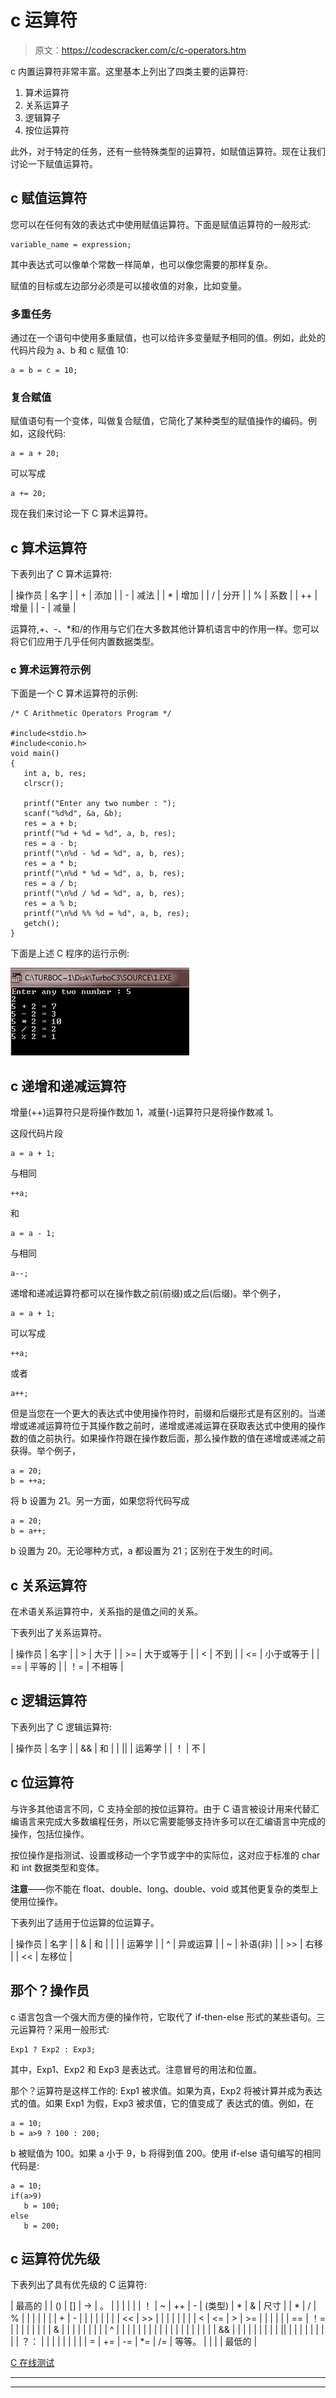 # c 运算符

> 原文：<https://codescracker.com/c/c-operators.htm>

c 内置运算符非常丰富。这里基本上列出了四类主要的运算符:

1.  算术运算符
2.  关系运算子
3.  逻辑算子
4.  按位运算符

此外，对于特定的任务，还有一些特殊类型的运算符，如赋值运算符。现在让我们讨论一下赋值运算符。

## c 赋值运算符

您可以在任何有效的表达式中使用赋值运算符。下面是赋值运算符的一般形式:

```
variable_name = expression;
```

其中表达式可以像单个常数一样简单，也可以像您需要的那样复杂。

赋值的目标或左边部分必须是可以接收值的对象，比如变量。

### 多重任务

通过在一个语句中使用多重赋值，也可以给许多变量赋予相同的值。例如，此处的代码片段为 a、b 和 c 赋值 10:

```
a = b = c = 10;
```

### 复合赋值

赋值语句有一个变体，叫做复合赋值，它简化了某种类型的赋值操作的编码。例如，这段代码:

```
a = a + 20;
```

可以写成

```
a += 20;
```

现在我们来讨论一下 C 算术运算符。

## c 算术运算符

下表列出了 C 算术运算符:

| 操作员 | 名字 |
| + | 添加 |
| - | 减法 |
| * | 增加 |
| / | 分开 |
| % | 系数 |
| ++ | 增量 |
| - | 减量 |

运算符,+、-、*和/的作用与它们在大多数其他计算机语言中的作用一样。您可以将它们应用于几乎任何内置数据类型。

### c 算术运算符示例

下面是一个 C 算术运算符的示例:

```
/* C Arithmetic Operators Program */

#include<stdio.h>
#include<conio.h>
void main()
{
   int a, b, res;
   clrscr();

   printf("Enter any two number : ");
   scanf("%d%d", &a, &b);
   res = a + b;
   printf("%d + %d = %d", a, b, res);
   res = a - b;
   printf("\n%d - %d = %d", a, b, res);
   res = a * b;
   printf("\n%d * %d = %d", a, b, res);
   res = a / b;
   printf("\n%d / %d = %d", a, b, res);
   res = a % b;
   printf("\n%d %% %d = %d", a, b, res);
   getch();
}
```

下面是上述 C 程序的运行示例:

![c operators](img/42243b14445d7029d6e12991d6d7aad7.png)

## c 递增和递减运算符

增量(++)运算符只是将操作数加 1，减量(-)运算符只是将操作数减 1。

这段代码片段

```
a = a + 1;
```

与相同

```
++a;
```

和

```
a = a - 1;
```

与相同

```
a--;
```

递增和递减运算符都可以在操作数之前(前缀)或之后(后缀)。举个例子，

```
a = a + 1;
```

可以写成

```
++a;
```

或者

```
a++;
```

但是当您在一个更大的表达式中使用操作符时，前缀和后缀形式是有区别的。当递增或递减运算符位于其操作数之前时，递增或递减运算在获取表达式中使用的操作数的值之前执行。如果操作符跟在操作数后面，那么操作数的值在递增或递减之前获得。举个例子，

```
a = 20;
b = ++a;
```

将 b 设置为 21。另一方面，如果您将代码写成

```
a = 20;
b = a++;
```

b 设置为 20。无论哪种方式，a 都设置为 21；区别在于发生的时间。

## c 关系运算符

在术语关系运算符中，关系指的是值之间的关系。

下表列出了关系运算符。

| 操作员 | 名字 |
| > | 大于 |
| >= | 大于或等于 |
| < | 不到 |
| <= | 小于或等于 |
| == | 平等的 |
| ！= | 不相等 |

## c 逻辑运算符

下表列出了 C 逻辑运算符:

| 操作员 | 名字 |
| && | 和 |
| &#124;&#124; | 运筹学 |
| ！ | 不 |

## c 位运算符

与许多其他语言不同，C 支持全部的按位运算符。由于 C 语言被设计用来代替汇编语言来完成大多数编程任务，所以它需要能够支持许多可以在汇编语言中完成的操作，包括位操作。

按位操作是指测试、设置或移动一个字节或字中的实际位，这对应于标准的 char 和 int 数据类型和变体。

**注意**——你不能在 float、double、long、double、void 或其他更复杂的类型上使用位操作。

下表列出了适用于位运算的位运算子。

| 操作员 | 名字 |
| & | 和 |
| &#124; | 运筹学 |
| ^ | 异或运算 |
| ~ | 补语(非) |
| >> | 右移 |
| << | 左移位 |

## 那个？操作员

c 语言包含一个强大而方便的操作符，它取代了 if-then-else 形式的某些语句。三元运算符？采用一般形式:

```
Exp1 ? Exp2 : Exp3;
```

其中，Exp1、Exp2 和 Exp3 是表达式。注意冒号的用法和位置。

那个？运算符是这样工作的:
Exp1 被求值。如果为真，Exp2 将被计算并成为表达式的值。如果 Exp1 为假，Exp3 被求值，它的值变成了 表达式的值。例如，在

```
a = 10;
b = a>9 ? 100 : 200;
```

b 被赋值为 100。如果 a 小于 9，b 将得到值 200。使用 if-else 语句编写的相同代码是:

```
a = 10;
if(a>9)
   b = 100;
else
   b = 200;
```

## c 运算符优先级

下表列出了具有优先级的 C 运算符:

| 最高的 |
| () | [] | -> | 。 |  |  |  |  |
| ！ | ~ | ++ | - | (类型) | * | & | 尺寸 |
| * | / | % |  |  |  |  |  |
| + | - |  |  |  |  |  |  |
| << | >> |  |  |  |  |  |  |
| < | <= | > | >= |  |  |  |  |
| == | ！= |  |  |  |  |  |  |
| & |  |  |  |  |  |  |  |
| ^ |  |  |  |  |  |  |  |
| &#124; |  |  |  |  |  |  |  |
| && |  |  |  |  |  |  |  |
| &#124;&#124; |  |  |  |  |  |  |  |
| ？： |  |  |  |  |  |  |  |
| = | += | -= | *= | /= | 等等。 |  |  |
| 最低的 |

[C 在线测试](/exam/showtest.php?subid=2)

* * *

* * *